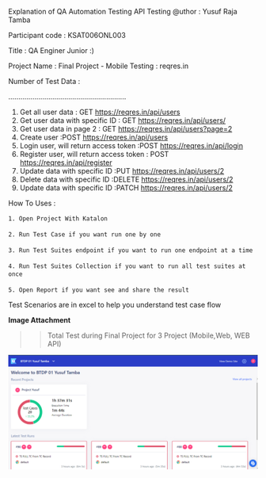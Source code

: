 Explanation of QA Automation Testing API Testing
@uthor : Yusuf Raja Tamba

Participant code : KSAT006ONL003

Title : QA Enginer Junior :)

Project Name : Final Project - Mobile Testing : reqres.in

Number of Test Data :

........................................................... 
 1. Get all user data : GET https://reqres.in/api/users 
 2. Get user data with specific ID : GET https://reqres.in/api/users/ 
 3. Get user data in page 2 : GET https://reqres.in/api/users?page=2 
 4. Create user :POST https://reqres.in/api/users 
 5. Login user, will return access token :POST https://reqres.in/api/login 
 6. Register user, will return access token : POST https://reqres.in/api/register 
 7. Update data with specific ID :PUT https://reqres.in/api/users/2 
 8. Delete data with specific ID :DELETE https://reqres.in/api/users/2 
 9. Update data with specific ID :PATCH https://reqres.in/api/users/2

How To Uses :

    1. Open Project With Katalon

    2. Run Test Case if you want run one by one

    3. Run Test Suites endpoint if you want to run one endpoint at a time

    4. Run Test Suites Collection if you want to run all test suites at once

    5. Open Report if you want see and share the result
Test Scenarios are in excel to help you understand test case flow

**Image Attachment**
>> Total Test during Final Project for 3 Project (Mobile,Web, WEB API)
<img src="https://github.com/yusufrajatamba/FinalProjectKatalon_API/blob/main/IMG/Screenshot%20(93).png?raw=true">